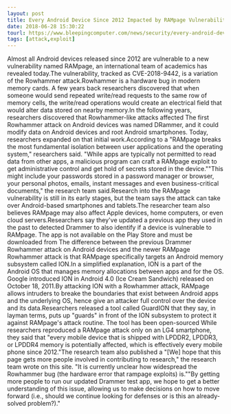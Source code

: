 ```yaml
---
layout: post
title: Every Android Device Since 2012 Impacted by RAMpage Vulnerability
date: 2018-06-28 15:30:22
tourl: https://www.bleepingcomputer.com/news/security/every-android-device-since-2012-impacted-by-rampage-vulnerability/
tags: [attack,exploit]
---
```

Almost all Android devices released since 2012 are vulnerable to a new vulnerability named RAMpage, an international team of academics has revealed today.The vulnerability, tracked as CVE-2018-9442, is a variation of the Rowhammer attack.Rowhammer is a hardware bug in modern memory cards. A few years back researchers discovered that when someone would send repeated write/read requests to the same row of memory cells, the write/read operations would create an electrical field that would alter data stored on nearby memory.In the following years, researchers discovered that Rowhammer-like attacks affected The first Rowhammer attack on Android devices was named DRammer, and it could modify data on Android devices and root Android smartphones. Today, researchers expanded on that initial work.According to a "RAMpage breaks the most fundamental isolation between user applications and the operating system," researchers said. "While apps are typically not permitted to read data from other apps, a malicious program can craft a RAMpage exploit to get administrative control and get hold of secrets stored in the device.""This might include your passwords stored in a password manager or browser, your personal photos, emails, instant messages and even business-critical documents," the research team said.Research into the RAMpage vulnerability is still in its early stages, but the team says the attack can take over Android-based smartphones and tablets.The researcher team also believes RAMpage may also affect Apple devices, home computers, or even cloud servers.Researchers say they've updated a previous app they used in the past to detected Drammer to also identify if a device is vulnerable to RAMpage. The app is not available on the Play Store and must be downloaded from The difference between the previous Drammer Rowhammer attack on Android devices and the newer RAMpage Rowhammer attack is that RAMpage specifically targets an Android memory subsystem called ION.In a simplified explanation, ION is a part of the Android OS that manages memory allocations between apps and for the OS. Google introduced ION in Android 4.0 (Ice Cream Sandwich) released on October 18, 2011.By attacking ION with a Rowhammer attack, RAMpage allows intruders to breake the boundaries that exist between Android apps and the underlying OS, hence give an attacker full control over the device and its data.Researchers released a tool called GuardION that they say, in layman terms, puts up "guards" in front of the ION subsystem to protect it against RAMpage's attack routine. The tool has been open-sourced While researchers reproduced a RAMpage attack only on an LG4 smartphone, they said that "every mobile device that is shipped with LPDDR2, LPDDR3, or LPDDR4 memory is potentially affected, which is effectively every mobile phone since 2012."The research team also published a "[We] hope that this page gets more people involved in contributing to research," the research team wrote on this site. "It is currently unclear how widespread the Rowhammer bug (the hardware error that rampage exploits) is.""By getting more people to run our updated Drammer test app, we hope to get a better understanding of this issue, allowing us to make decisions on how to move forward (i.e., should we continue looking for defenses or is this an already-solved problem?)."